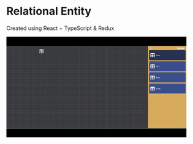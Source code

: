 # Relational Entity

Created using React + TypeScript & Redux

![Demo GIF](./relational-entity.gif)


